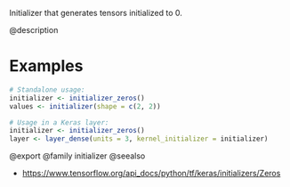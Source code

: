 Initializer that generates tensors initialized to 0.

@description

# Examples

```r
# Standalone usage:
initializer <- initializer_zeros()
values <- initializer(shape = c(2, 2))
```


```r
# Usage in a Keras layer:
initializer <- initializer_zeros()
layer <- layer_dense(units = 3, kernel_initializer = initializer)
```

@export
@family initializer
@seealso
+ <https://www.tensorflow.org/api_docs/python/tf/keras/initializers/Zeros>

